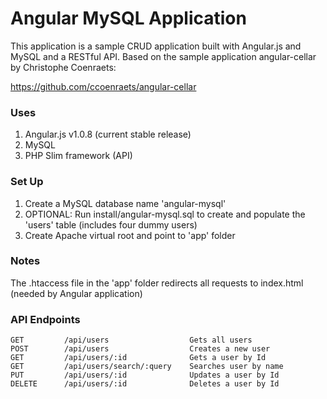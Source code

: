 # Angular MySQL Application

This application is a sample CRUD application built with Angular.js and MySQL and a RESTful API. Based on the sample application angular-cellar by Christophe Coenraets:

https://github.com/ccoenraets/angular-cellar

### Uses

1. Angular.js v1.0.8 (current stable release)
2. MySQL
3. PHP Slim framework (API)

### Set Up

1. Create a MySQL database name 'angular-mysql'
2. OPTIONAL: Run install/angular-mysql.sql to create and populate the 'users' table (includes four dummy users)
3. Create Apache virtual root and point to 'app' folder
    
### Notes

The .htaccess file in the 'app' folder redirects all requests to index.html (needed by Angular application)

### API Endpoints

    GET         /api/users                  Gets all users
    POST        /api/users                  Creates a new user
    GET         /api/users/:id              Gets a user by Id
    GET         /api/users/search/:query    Searches user by name
    PUT         /api/users/:id              Updates a user by Id
    DELETE      /api/users/:id              Deletes a user by Id